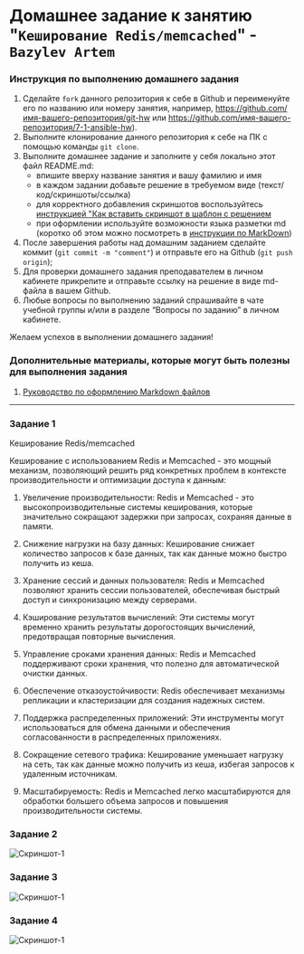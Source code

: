# Домашнее задание к занятию "`Кеширование Redis/memcached`" - `Bazylev Artem`


### Инструкция по выполнению домашнего задания

   1. Сделайте `fork` данного репозитория к себе в Github и переименуйте его по названию или номеру занятия, например, https://github.com/имя-вашего-репозитория/git-hw или  https://github.com/имя-вашего-репозитория/7-1-ansible-hw).
   2. Выполните клонирование данного репозитория к себе на ПК с помощью команды `git clone`.
   3. Выполните домашнее задание и заполните у себя локально этот файл README.md:
      - впишите вверху название занятия и вашу фамилию и имя
      - в каждом задании добавьте решение в требуемом виде (текст/код/скриншоты/ссылка)
      - для корректного добавления скриншотов воспользуйтесь [инструкцией "Как вставить скриншот в шаблон с решением](https://github.com/netology-code/sys-pattern-homework/blob/main/screen-instruction.md)
      - при оформлении используйте возможности языка разметки md (коротко об этом можно посмотреть в [инструкции  по MarkDown](https://github.com/netology-code/sys-pattern-homework/blob/main/md-instruction.md))
   4. После завершения работы над домашним заданием сделайте коммит (`git commit -m "comment"`) и отправьте его на Github (`git push origin`);
   5. Для проверки домашнего задания преподавателем в личном кабинете прикрепите и отправьте ссылку на решение в виде md-файла в вашем Github.
   6. Любые вопросы по выполнению заданий спрашивайте в чате учебной группы и/или в разделе “Вопросы по заданию” в личном кабинете.
   
Желаем успехов в выполнении домашнего задания!
   
### Дополнительные материалы, которые могут быть полезны для выполнения задания

1. [Руководство по оформлению Markdown файлов](https://gist.github.com/Jekins/2bf2d0638163f1294637#Code)

---

### Задание 1
Кеширование Redis/memcached

Кеширование с использованием Redis и Memcached - это мощный механизм, позволяющий решить ряд конкретных проблем в контексте производительности и оптимизации доступа к данным:

   1. Увеличение производительности: Redis и Memcached - это высокопроизводительные системы кеширования, которые значительно сокращают задержки при запросах, сохраняя данные в памяти.

   2. Снижение нагрузки на базу данных: Кеширование снижает количество запросов к базе данных, так как данные можно быстро получить из кеша.

   3. Хранение сессий и данных пользователя: Redis и Memcached позволяют хранить сессии пользователей, обеспечивая быстрый доступ и синхронизацию между серверами.

   4. Кэширование результатов вычислений: Эти системы могут временно хранить результаты дорогостоящих вычислений, предотвращая повторные вычисления.

   5. Управление сроками хранения данных: Redis и Memcached поддерживают сроки хранения, что полезно для автоматической очистки данных.

   6. Обеспечение отказоустойчивости: Redis обеспечивает механизмы репликации и кластеризации для создания надежных систем.

   7. Поддержка распределенных приложений: Эти инструменты могут использоваться для обмена данными и обеспечения согласованности в распределенных приложениях.

   8. Сокращение сетевого трафика: Кеширование уменьшает нагрузку на сеть, так как данные можно получить из кеша, избегая запросов к удаленным источникам.

   9. Масштабируемость: Redis и Memcached легко масштабируются для обработки большего объема запросов и повышения производительности системы.


### Задание 2
![Скриншот-1](https://github.com/VVEREW01F/homework-Redis/blob/main/img/scr1.PNG)
### Задание 3
![Скриншот-1](https://github.com/VVEREW01F/homework-Redis/blob/main/img/scr2.PNG)
### Задание 4
![Скриншот-1](https://github.com/VVEREW01F/homework-Redis/blob/main/img/scr3.PNG)



